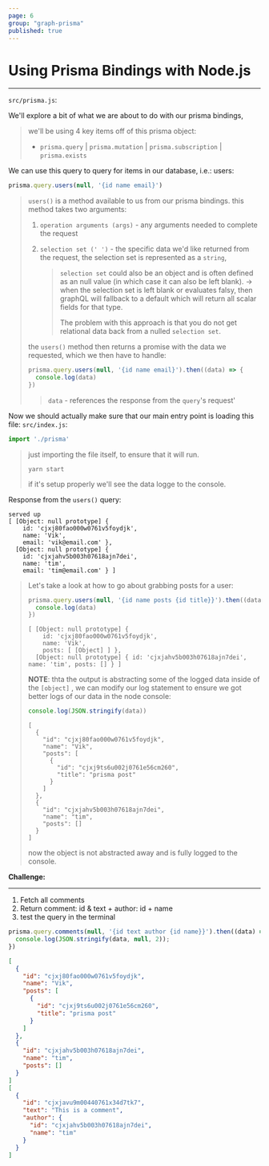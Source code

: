 ```yaml
---
page: 6
group: "graph-prisma"
published: true
---
```


# Using Prisma Bindings with Node.js

---------------------------------

`src/prisma.js`:

 We'll explore a bit of what we are about to do with our prisma bindings, 

> we'll be using 4 key items off of this prisma object: 
>
> - `prisma.query`  |  `prisma.mutation`  |  `prisma.subscription`  |  `prisma.exists`

We can use this query to query for items in our database, i.e.: users:

```js
prisma.query.users(null, '{id name email}')
```

> `users()` is a method available to us from our prisma bindings. this method takes two arguments:
>
> 1. `operation arguments (args)` - any arguments needed to complete the request
>
> 2. `selection set (' ')` - the specific data we'd like returned from the request, the selection set is represented as a `string`, 
>
>    > `selection set` could also be an object and is often defined as an null value (in which case it can also be left blank). -> when the selection set is left blank or evaluates falsy,  then graphQL will fallback to a default which will return all scalar fields for that type. 
>    >
>    > The problem with this approach is that you do not get relational data back from a nulled `selection set`.
>
> the `users()` method then returns a promise with the data we requested, which we then have to handle:
>
> ```js
> prisma.query.users(null, '{id name email}').then((data) => { 
> 	console.log(data)
> })
> ```
>
> > `data` - references the response from the `query`'s request'



Now we should actually make sure that our main entry point is loading this file: `src/index.js`:

```js
import './prisma'
```

> just importing the file itself, to ensure that it will run. 
>
> ```shell
> yarn start
> ```
>
> if it's setup properly we'll see the data logge to the console.



Response from the `users()` query:

```shell
served up
[ [Object: null prototype] {
    id: 'cjxj80fao000w0761v5foydjk',
    name: 'Vik',
    email: 'vik@email.com' },
  [Object: null prototype] {
    id: 'cjxjahv5b003h07618ajn7dei',
    name: 'tim',
    email: 'tim@email.com' } ]
```



> Let's take a look at how to go about grabbing posts for a user:
>
> ```js
> prisma.query.users(null, '{id name posts {id title}}').then((data) => {
>   console.log(data)
> })
> ```
>
> ```shell
> [ [Object: null prototype] {
>     id: 'cjxj80fao000w0761v5foydjk',
>     name: 'Vik',
>     posts: [ [Object] ] },
>   [Object: null prototype] { id: 'cjxjahv5b003h07618ajn7dei', name: 'tim', posts: [] } ]
> 
> ```
>
> **NOTE**: thta the output is abstracting some of the logged data inside of the `[object]` , we can modify our log statement to ensure we got better logs of our data in the node console:
>
> ```js
> console.log(JSON.stringify(data))
> ```
>
> ```shell
> [
>   {
>     "id": "cjxj80fao000w0761v5foydjk",
>     "name": "Vik",
>     "posts": [
>       {
>         "id": "cjxj9ts6u002j0761e56cm260",
>         "title": "prisma post"
>       }
>     ]
>   },
>   {
>     "id": "cjxjahv5b003h07618ajn7dei",
>     "name": "tim",
>     "posts": []
>   }
> ]
> ```
>
> now the object is not abstracted away and is fully logged to the console.



**Challenge:**

---------------------------------

1. Fetch all comments
2. Return comment: id & text + author: id + name
3. test the query in the terminal

```js
prisma.query.comments(null, '{id text author {id name}}').then((data) => {
  console.log(JSON.stringify(data, null, 2));
})
```

```json
[
  {
    "id": "cjxj80fao000w0761v5foydjk",
    "name": "Vik",
    "posts": [
      {
        "id": "cjxj9ts6u002j0761e56cm260",
        "title": "prisma post"
      }
    ]
  },
  {
    "id": "cjxjahv5b003h07618ajn7dei",
    "name": "tim",
    "posts": []
  }
]
[
  {
    "id": "cjxjavu9m00440761x34d7tk7",
    "text": "This is a comment",
    "author": {
      "id": "cjxjahv5b003h07618ajn7dei",
      "name": "tim"
    }
  }
]
```

